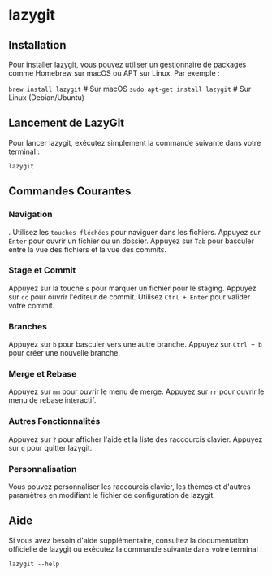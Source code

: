 <h1> lazygit </h1>

## Installation

Pour installer lazygit, vous pouvez utiliser un gestionnaire de packages comme Homebrew sur macOS ou APT sur Linux. Par exemple :
 
`brew install lazygit`   # Sur macOS
`sudo apt-get install lazygit`  # Sur Linux (Debian/Ubuntu)

## Lancement de LazyGit

Pour lancer lazygit, exécutez simplement la commande suivante dans votre terminal :
 
`lazygit`

## Commandes Courantes

### Navigation

. Utilisez les `touches fléchées` pour naviguer dans les fichiers.
Appuyez sur `Enter` pour ouvrir un fichier ou un dossier.
Appuyez sur `Tab` pour basculer entre la vue des fichiers et la vue des commits.

### Stage et Commit

Appuyez sur la touche `s` pour marquer un fichier pour le staging.
Appuyez sur `cc` pour ouvrir l'éditeur de commit.
Utilisez `Ctrl + Enter` pour valider votre commit.

### Branches

Appuyez sur `b` pour basculer vers une autre branche.
Appuyez sur `Ctrl + b` pour créer une nouvelle branche.

### Merge et Rebase

Appuyez sur `mm` pour ouvrir le menu de merge.
Appuyez sur `rr` pour ouvrir le menu de rebase interactif.

### Autres Fonctionnalités

Appuyez sur `?` pour afficher l'aide et la liste des raccourcis clavier.
Appuyez sur `q` pour quitter lazygit.

### Personnalisation

Vous pouvez personnaliser les raccourcis clavier, les thèmes et d'autres paramètres en modifiant le fichier de configuration de lazygit.

## Aide

Si vous avez besoin d'aide supplémentaire, consultez la documentation officielle de lazygit ou exécutez la commande suivante dans votre terminal :

`lazygit --help`